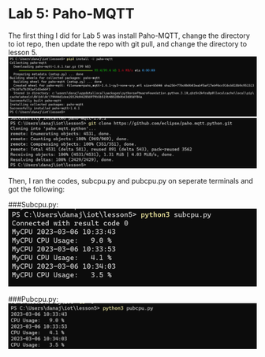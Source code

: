 # Lab 5: Paho-MQTT

The first thing I did for Lab 5 was install Paho-MQTT, change the directory to iot repo, then update the repo with git pull, and change the directory to lesson 5.
![Install Paho](installpaho-mqtt.png)
![Git Clone](gitclonepaho.png)

Then, I ran the codes, subcpu.py and pubcpu.py on seperate terminals and got the following:

###Subcpu.py:
![Subcpu](subcpu.py.png)

###Pubcpu.py:
![Pubcpu](pubcpu.py.png)
